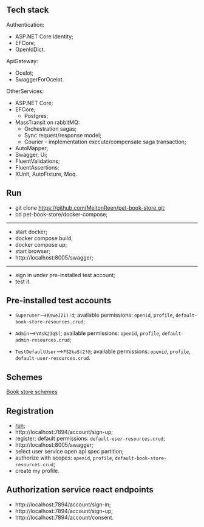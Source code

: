 ## Tech stack
Authentication:
* ASP.NET Core Identity;
* EFCore;
* OpenIdDict.

ApiGateway:
* Ocelot;
* SwaggerForOcelot.

OtherServices:
* ASP.NET Core;
* EFCore;
  * Postgres;
* MassTransit on rabbitMQ:
  * Orchestration sagas;
  * Sync request/response model;
  * Courier – implementation execute/compensate saga transaction;
* AutoMapper;
* Swagger, Ui;
* FluentValidations;
* FluentAssertions;
* XUnit, AutoFixture, Moq.

## Run
* git clone https://github.com/MeitonReen/pet-book-store.git;
* cd pet-book-store/docker-compose;
---
* start docker;
* docker compose build;
* docker compose up;
* start browser;
* http://localhost:8005/swagger;
---
* sign in under pre-installed test account;
* test it.

## Pre-installed test accounts
* `Superuser`-->`KsweJ21)!d`; available permissions: `openid`, `profile`, `default-book-store-resources.crud`;

* `Admin`-->`VAsk23qS(`; available permissions: `openid`, `profile`, `default-admin-resources.crud`; 

* `TestDefaultUser`-->`FS2kaS(2!@`; available permissions: `openid`, `profile`, `default-user-resources.crud`.

## Schemes
[Book store schemes](https://github.com/MeitonReen/pet-book-store/blob/main/BookStoreSchemes_v4.png)

## Registration
* [run](#run);
* http://localhost:7894/account/sign-up;
* register; default permissions: `default-user-resources.crud`;
* http://localhost:8005/swagger;
* select user service open api spec partition;
* authorize with scopes: `openid`, `profile`, `default-book-store-resources.crud`;
* create my profile.

## Authorization service react endpoints
* http://localhost:7894/account/sign-in;
* http://localhost:7894/account/sign-up;
* http://localhost:7894/account/consent.
